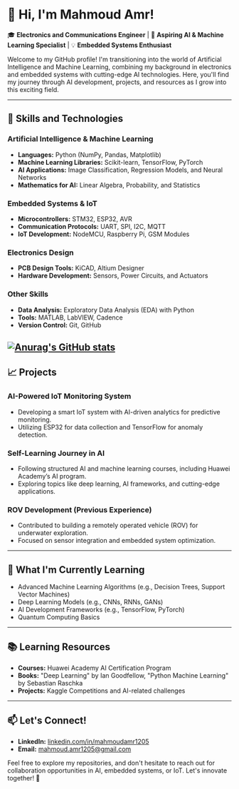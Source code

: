 # 👋 Hi, I'm Mahmoud Amr!

🎓 **Electronics and Communications Engineer** | 🤖 **Aspiring AI & Machine Learning Specialist** | 💡 **Embedded Systems Enthusiast**

Welcome to my GitHub profile! I'm transitioning into the world of Artificial Intelligence and Machine Learning, combining my background in electronics and embedded systems with cutting-edge AI technologies. Here, you'll find my journey through AI development, projects, and resources as I grow into this exciting field.

---

## 🔧 **Skills and Technologies**

### **Artificial Intelligence & Machine Learning**
- **Languages:** Python (NumPy, Pandas, Matplotlib)
- **Machine Learning Libraries:** Scikit-learn, TensorFlow, PyTorch
- **AI Applications:** Image Classification, Regression Models, and Neural Networks
- **Mathematics for AI:** Linear Algebra, Probability, and Statistics

### **Embedded Systems & IoT**
- **Microcontrollers:** STM32, ESP32, AVR
- **Communication Protocols:** UART, SPI, I2C, MQTT
- **IoT Development:** NodeMCU, Raspberry Pi, GSM Modules

### **Electronics Design**
- **PCB Design Tools:** KiCAD, Altium Designer
- **Hardware Development:** Sensors, Power Circuits, and Actuators

### **Other Skills**
- **Data Analysis:** Exploratory Data Analysis (EDA) with Python
- **Tools:** MATLAB, LabVIEW, Cadence
- **Version Control:** Git, GitHub

[![Anurag's GitHub stats](https://github-readme-stats.vercel.app/api?username=anuraghazra)](https://github.com/anuraghazra/github-readme-stats)
---

## 📈 **Projects**

### **AI-Powered IoT Monitoring System**
- Developing a smart IoT system with AI-driven analytics for predictive monitoring.
- Utilizing ESP32 for data collection and TensorFlow for anomaly detection.


### **Self-Learning Journey in AI**
- Following structured AI and machine learning courses, including Huawei Academy’s AI program.
- Exploring topics like deep learning, AI frameworks, and cutting-edge applications.

### **ROV Development (Previous Experience)**
- Contributed to building a remotely operated vehicle (ROV) for underwater exploration.
- Focused on sensor integration and embedded system optimization.

---

## 🎯 **What I'm Currently Learning**

- Advanced Machine Learning Algorithms (e.g., Decision Trees, Support Vector Machines)
- Deep Learning Models (e.g., CNNs, RNNs, GANs)
- AI Development Frameworks (e.g., TensorFlow, PyTorch)
- Quantum Computing Basics

---

## 📚 **Learning Resources**
- **Courses:** Huawei Academy AI Certification Program
- **Books:** "Deep Learning" by Ian Goodfellow, "Python Machine Learning" by Sebastian Raschka
- **Projects:** Kaggle Competitions and AI-related challenges

---

## 📫 **Let's Connect!**

- **LinkedIn:** [linkedin.com/in/mahmoudamr1205](#)
- **Email:** mahmoud.amr1205@gmail.com


Feel free to explore my repositories, and don't hesitate to reach out for collaboration opportunities in AI, embedded systems, or IoT. Let's innovate together! 🚀
